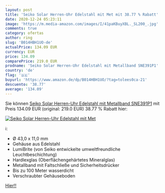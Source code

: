 ```yaml
---
layout: post
title: 'Seiko Solar Herren-Uhr Edelstahl mit Met mit 38.77 % Rabatt'
date: 2020-12-24 05:23:11
image: 'https://m.media-amazon.com/images/I/41paKBuyXBL._SL200_.jpg'
comments: true
category: ofertas
author: ring
slug: 'B014HBH1UO-de'
actualPrice: 134.09 EUR
currency: EUR
price: 134.09
comparePrice: 219.0 EUR
prodname: 'Seiko Solar Herren-Uhr Edelstahl mit Metallband SNE391P1'
country: 'de'
flag: '🇩🇪'
buyurl: 'https://www.amazon.de/dp/B014HBH1UO/?tag=tolees0ca-21'
descuento: '38.77'
average: '134.09'
---
```


Sie können [Seiko Solar Herren-Uhr Edelstahl mit Metallband SNE391P1](https://www.amazon.de/dp/B014HBH1UO/?tag=tolees0ca-21) mit Preis 134.09 EUR (original: 219.0 EUR) 38.77 % Rabatt hier:

[![Seiko Solar Herren-Uhr Edelstahl mit Met](https://m.media-amazon.com/images/I/41paKBuyXBL._SL200_.jpg)](https://www.amazon.de/dp/B014HBH1UO/?tag=tolees0ca-21)

ℹ️:

- Ø 43,0 x 11,0 mm
- Gehäuse aus Edelstahl
- LumiBrite (von Seiko entwickelte umweltfreundliche Leuchtbeschichtung)
- Hardlexglas (Oberflächengehärtetes Mineralglas)
- Metallband mit Faltschließe und Sicherheitsdrücker
- Bis zu 100 Meter wasserdicht
- Verschraubter Gehäuseboden

[Hier!!](https://www.amazon.de/dp/B014HBH1UO/?tag=tolees0ca-21)
